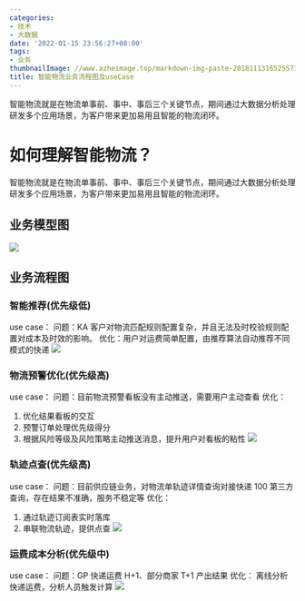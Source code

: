 ```yaml
---
categories:
- 技术
- 大数据
date: '2022-01-15 23:56:27+08:00'
tags:
- 业务
thumbnailImage: //www.azheimage.top/markdown-img-paste-20181113165255716.png
title: 智能物流业务流程图及useCase
---
```


智能物流就是在物流单事前、事中、事后三个关键节点，期间通过大数据分析处理研发多个应用场景，为客户带来更加易用且智能的物流闭环。
<!--more-->

# 如何理解智能物流？


智能物流就是在物流单事前、事中、事后三个关键节点，期间通过大数据分析处理研发多个应用场景，为客户带来更加易用且智能的物流闭环。

## 业务模型图

![](https://www.azheimage.top/markdown-img-paste-20220114142510929.png)

## 业务流程图

### 智能推荐(优先级低)

use case：
问题：KA 客户对物流匹配规则配置复杂，并且无法及时校验规则配置对成本及时效的影响。
优化：用户对运费简单配置，由推荐算法自动推荐不同模式的快递
![](https://www.azheimage.top/markdown-img-paste-20220114144823911.png)

### 物流预警优化(优先级高)

use case：
问题：目前物流预警看板没有主动推送，需要用户主动查看
优化：

1. 优化结果看板的交互
2. 预警订单处理优先级得分
3. 根据风险等级及风险策略主动推送消息，提升用户对看板的粘性
   ![](https://www.azheimage.top/markdown-img-paste-20220114144705999.png)

### 轨迹点查(优先级高)

use case：
问题：目前供应链业务，对物流单轨迹详情查询对接快递 100 第三方查询，存在结果不准确，服务不稳定等
优化：

1. 通过轨迹订阅表实时落库
2. 串联物流轨迹，提供点查
   ![](https://www.azheimage.top/markdown-img-paste-20220114144801639.png)

### 运费成本分析(优先级中)

use case：
问题：GP 快递运费 H+1、部分商家 T+1 产出结果
优化：
离线分析快递运费，分析人员触发计算
![](https://www.azheimage.top/markdown-img-paste-20220114144846557.png)
